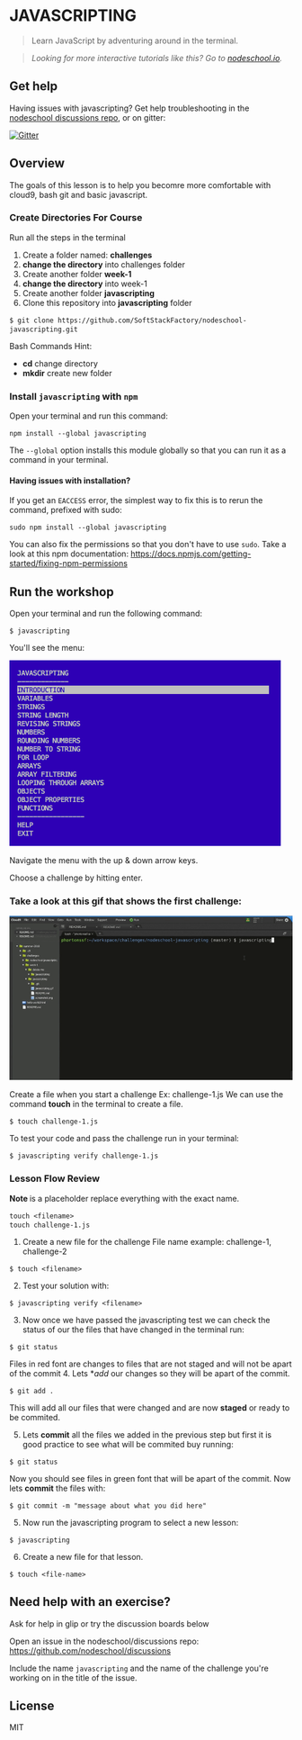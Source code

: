 # JAVASCRIPTING

> Learn JavaScript by adventuring around in the terminal.  

> _Looking for more interactive tutorials like this? Go to [nodeschool.io](http://nodeschool.io)._

## Get help
Having issues with javascripting? Get help troubleshooting in the [nodeschool discussions repo](http://github.com/nodeschool/discussions), or on gitter:

[![Gitter](https://img.shields.io/gitter/room/gitterHQ/gitter.svg)](https://gitter.im/nodeschool/discussions?utm_source=badge&utm_medium=badge&utm_campaign=pr-badge&utm_content=badge)

## Overview
The goals of this lesson is to help you becomre more comfortable with cloud9, bash git and basic javascript.

### Create Directories For Course
Run all the steps in the terminal
1. Create a folder named: **challenges** 
2. **change the directory** into challenges folder
3. Create another folder **week-1**
4. **change the directory** into week-1
5. Create another folder **javascripting**
6. Clone this repository into **javascripting** folder
```
$ git clone https://github.com/SoftStackFactory/nodeschool-javascripting.git
```

Bash Commands Hint:
* **cd** change directory
* **mkdir** create new folder


### Install `javascripting` with `npm`

Open your terminal and run this command:

```
npm install --global javascripting
```

The `--global` option installs this module globally so that you can run it as a command in your terminal.

#### Having issues with installation?

If you get an `EACCESS` error, the simplest way to fix this is to rerun the command, prefixed with sudo:

```
sudo npm install --global javascripting
```

You can also fix the permissions so that you don't have to use `sudo`. Take a look at this npm documentation:
https://docs.npmjs.com/getting-started/fixing-npm-permissions

## Run the workshop

Open your terminal and run the following command:

```
$ javascripting
```

You'll see the menu:

![javascripting screenshot](screenshot.png)

Navigate the menu with the up & down arrow keys. 

Choose a challenge by hitting enter.

### Take a look at this gif that shows the first challenge:

![first challenge](javascripting.gif)

Create a file when you start a challenge
Ex: challenge-1.js
We can use the command **touch** in the terminal to create a file.
```
$ touch challenge-1.js
```
To test your code and pass the challenge run in your terminal:
```
$ javascripting verify challenge-1.js
```


### Lesson Flow Review
**Note <filename>** is a placeholder replace everything with the exact name.
```
touch <filename>
touch challenge-1.js
```
1. Create a new file for the challenge
File name example: challenge-1, challenge-2
``` 
$ touch <filename>
```
2. Test your solution with:
```
$ javascripting verify <filename>
```
3. Now once we have passed the javascripting test we can check the status of our the files that have changed in the terminal run:
```
$ git status
```
Files in red font are changes to files that are not staged and will not be apart of the commit
4. Lets **add* our changes so they will be apart of the commit.
```
$ git add .
```
This will add all our files that were changed and are now **staged** or ready to be commited.

5. Lets **commit** all the files we added in the previous step but first it is good practice to see what will be commited buy running:
```
$ git status
 ```
Now you should see files in green font that will be apart of the commit.
Now lets **commit** the files with:
```
$ git commit -m "message about what you did here"
```
5. Now run the javascripting program to select a new lesson:
```
$ javascripting
```
6. Create a new file for that lesson.
```
$ touch <file-name>
```



## Need help with an exercise?
Ask for help in glip or try the discussion boards below

Open an issue in the nodeschool/discussions repo: https://github.com/nodeschool/discussions

Include the name `javascripting` and the name of the challenge you're working on in the title of the issue.



## License

MIT